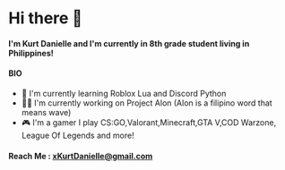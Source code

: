 # Hi there 👋

#### I'm Kurt Danielle and I'm currently in 8th grade student living in Philippines!

#### BIO

- 📖 I'm currently learning Roblox Lua and Discord Python
- 👨‍💻 I'm currently working on Project Alon (Alon is a filipino word that means wave)
- 🎮 I'm a gamer I play CS:GO,Valorant,Minecraft,GTA V,COD Warzone, League Of Legends and more!


#### Reach Me : xKurtDanielle@gmail.com
